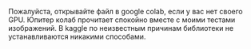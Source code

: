 Пожалуйста, открывайте файл в google colab, если у вас нет своего GPU.
Юпитер колаб прочитает спокойно вместе с моими тестами изображений.
В kaggle по неизвестным причинам библиотеки не устанавливаются никакими способами.
